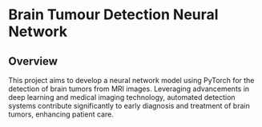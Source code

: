 # Brain Tumour Detection Neural Network

## Overview

This project aims to develop a neural network model using PyTorch for the detection of brain tumors from MRI images. Leveraging advancements in deep learning and medical imaging technology, automated detection systems contribute significantly to early diagnosis and treatment of brain tumors, enhancing patient care.